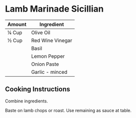 # Lamb Marinade Sicillian

|Amount|Ingredient|
|----|----|
¼ Cup | Olive Oil
½ Cup | Red Wine Vinegar
|| Basil
|| Lemon Pepper
|| Onion Paste
|| Garlic - minced

## Cooking Instructions
Combine ingredients.

Baste on lamb chops or roast. Use remaining as sauce at table.
